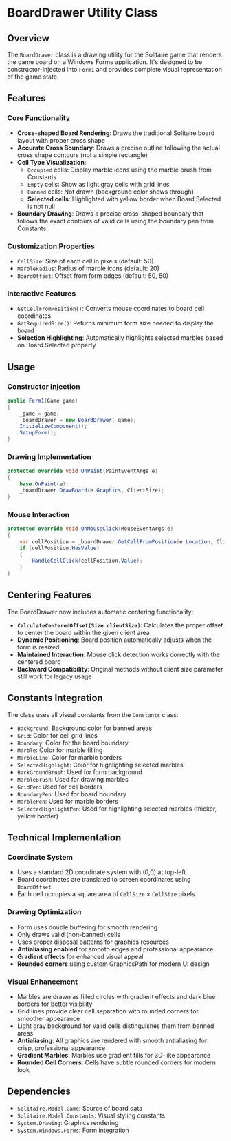 # BoardDrawer Utility Class

## Overview
The `BoardDrawer` class is a drawing utility for the Solitaire game that renders the game board on a Windows Forms application. It's designed to be constructor-injected into `Form1` and provides complete visual representation of the game state.

## Features

### Core Functionality
- **Cross-shaped Board Rendering**: Draws the traditional Solitaire board layout with proper cross shape
- **Accurate Cross Boundary**: Draws a precise outline following the actual cross shape contours (not a simple rectangle)
- **Cell Type Visualization**:
  - `Occupied` cells: Display marble icons using the marble brush from Constants
  - `Empty` cells: Show as light gray cells with grid lines
  - `Banned` cells: Not drawn (background color shows through)
  - **Selected cells**: Highlighted with yellow border when Board.Selected is not null
- **Boundary Drawing**: Draws a precise cross-shaped boundary that follows the exact contours of valid cells using the boundary pen from Constants

### Customization Properties
- `CellSize`: Size of each cell in pixels (default: 50)
- `MarbleRadius`: Radius of marble icons (default: 20)
- `BoardOffset`: Offset from form edges (default: 50, 50)

### Interactive Features
- `GetCellFromPosition()`: Converts mouse coordinates to board cell coordinates
- `GetRequiredSize()`: Returns minimum form size needed to display the board
- **Selection Highlighting**: Automatically highlights selected marbles based on Board.Selected property

## Usage

### Constructor Injection
```csharp
public Form1(Game game)
{
    _game = game;
    _boardDrawer = new BoardDrawer(_game);
    InitializeComponent();
    SetupForm();
}
```

### Drawing Implementation
```csharp
protected override void OnPaint(PaintEventArgs e)
{
    base.OnPaint(e);
    _boardDrawer.DrawBoard(e.Graphics, ClientSize);
}
```

### Mouse Interaction
```csharp
protected override void OnMouseClick(MouseEventArgs e)
{
    var cellPosition = _boardDrawer.GetCellFromPosition(e.Location, ClientSize);
    if (cellPosition.HasValue)
    {
        HandleCellClick(cellPosition.Value);
    }
}
```

## Centering Features
The BoardDrawer now includes automatic centering functionality:
- **`CalculateCenteredOffset(Size clientSize)`**: Calculates the proper offset to center the board within the given client area
- **Dynamic Positioning**: Board position automatically adjusts when the form is resized
- **Maintained Interaction**: Mouse click detection works correctly with the centered board
- **Backward Compatibility**: Original methods without client size parameter still work for legacy usage

## Constants Integration
The class uses all visual constants from the `Constants` class:
- `Background`: Background color for banned areas
- `Grid`: Color for cell grid lines
- `Boundary`: Color for the board boundary
- `Marble`: Color for marble filling
- `MarbleLine`: Color for marble borders
- `SelectedHighlight`: Color for highlighting selected marbles
- `BackGroundBrush`: Used for form background
- `MarbleBrush`: Used for drawing marbles
- `GridPen`: Used for cell borders
- `BoundaryPen`: Used for board boundary
- `MarblePen`: Used for marble borders
- `SelectedHighlightPen`: Used for highlighting selected marbles (thicker, yellow border)

## Technical Implementation

### Coordinate System
- Uses a standard 2D coordinate system with (0,0) at top-left
- Board coordinates are translated to screen coordinates using `BoardOffset`
- Each cell occupies a square area of `CellSize` × `CellSize` pixels

### Drawing Optimization
- Form uses double buffering for smooth rendering
- Only draws valid (non-banned) cells
- Uses proper disposal patterns for graphics resources
- **Antialiasing enabled** for smooth edges and professional appearance
- **Gradient effects** for enhanced visual appeal
- **Rounded corners** using custom GraphicsPath for modern UI design

### Visual Enhancement
- Marbles are drawn as filled circles with gradient effects and dark blue borders for better visibility
- Grid lines provide clear cell separation with rounded corners for smoother appearance
- Light gray background for valid cells distinguishes them from banned areas
- **Antialiasing**: All graphics are rendered with smooth antialiasing for crisp, professional appearance
- **Gradient Marbles**: Marbles use gradient fills for 3D-like appearance
- **Rounded Cell Corners**: Cells have subtle rounded corners for modern look

## Dependencies
- `Solitaire.Model.Game`: Source of board data
- `Solitaire.Model.Constants`: Visual styling constants
- `System.Drawing`: Graphics rendering
- `System.Windows.Forms`: Form integration

